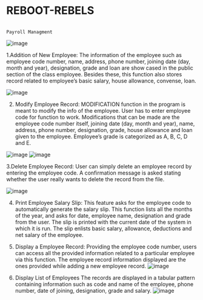 # REBOOT-REBELS

                                                                     Payroll Managment
 
![image](https://user-images.githubusercontent.com/80661268/124381804-09cbc180-dce2-11eb-840b-acaa018df62b.png)


1.Addition of New Employee: The information of the employee such as employee code number, name, address, phone number, joining date (day, month and year), designation, grade and loan are show cased in the public section of the class employee. Besides these, this function also stores record related to employee’s basic salary, house allowance, convense, loan.
 
![image](https://user-images.githubusercontent.com/80661268/124381838-2667f980-dce2-11eb-8849-f1c6cefa55b3.png)

2. Modify Employee Record: MODIFICATION function in the program is meant to modify the info of the employee. User has to enter employee code for function to work. Modifications that can be made are the employee code number itself, joining date (day, month and year), name, address, phone number, designation, grade, house allowance and loan given to the employee. Employee’s grade is categorized as A, B, C, D and E.
 
![image](https://user-images.githubusercontent.com/80661268/124381876-4dbec680-dce2-11eb-8510-85769f1daca0.png)
![image](https://user-images.githubusercontent.com/80661268/124381883-54e5d480-dce2-11eb-8143-02642c6aaea3.png)

3.Delete Employee Record: User can simply delete an employee record by entering the employee code. A confirmation message is asked stating whether the user really wants to delete the record from the file.
 
 ![image](https://user-images.githubusercontent.com/80661268/124381888-5ca57900-dce2-11eb-83a0-b997a0017878.png)

4. Print Employee Salary Slip: This feature asks for the employee code to automatically generate the salary slip. This function lists all the months of the year, and asks for date, employee name, designation and grade from the user.
The slip is printed with the current date of the system in which it is run. The slip enlists basic salary, allowance, deductions and net salary of the employee.
 
5. Display a Employee Record: Providing the employee code number, users can access all the provided information related to a particular employee via this function. The employee record information displayed are the ones provided while adding a new employee record.
 ![image](https://user-images.githubusercontent.com/80661268/124381895-6202c380-dce2-11eb-8519-7906e5e65c0c.png)

6. Display List of Employees The records are displayed in a tabular pattern containing information such as code and name of the employee, phone number, date of joining, designation, grade and salary.
 ![image](https://user-images.githubusercontent.com/80661268/124381898-6929d180-dce2-11eb-93b8-badaaa1d6fd2.png)

 
